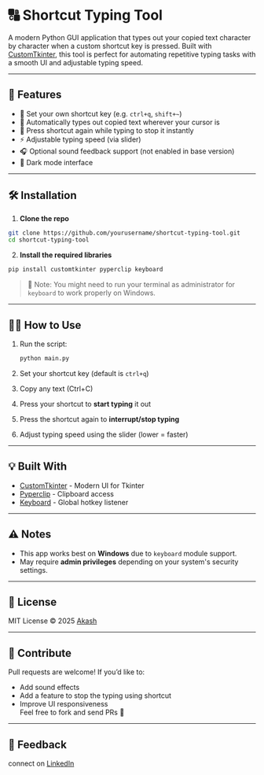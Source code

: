 # 🔠 Shortcut Typing Tool

A modern Python GUI application that types out your copied text character by character when a custom shortcut key is pressed. Built with [CustomTkinter](https://github.com/TomSchimansky/CustomTkinter), this tool is perfect for automating repetitive typing tasks with a smooth UI and adjustable typing speed.

---

## 🚀 Features

- 🧠 Set your own shortcut key (e.g. `ctrl+q`, `shift+~`)
- 📝 Automatically types out copied text wherever your cursor is
- 🔁 Press shortcut again while typing to stop it instantly
- ⚡ Adjustable typing speed (via slider)
- 🎧 Optional sound feedback support (not enabled in base version)
- 🖤 Dark mode interface

---



## 🛠️ Installation

1. **Clone the repo**

```bash
git clone https://github.com/yourusername/shortcut-typing-tool.git
cd shortcut-typing-tool
```

2. **Install the required libraries**

```bash
pip install customtkinter pyperclip keyboard
```

> 🔐 Note: You might need to run your terminal as administrator for `keyboard` to work properly on Windows.

---

## 🧑‍💻 How to Use

1. Run the script:
   ```bash
   python main.py
   ```

2. Set your shortcut key (default is `ctrl+q`)

3. Copy any text (Ctrl+C)

4. Press your shortcut to **start typing** it out

5. Press the shortcut again to **interrupt/stop typing**

6. Adjust typing speed using the slider (lower = faster)

---

## 💡 Built With

- [CustomTkinter](https://github.com/TomSchimansky/CustomTkinter) - Modern UI for Tkinter
- [Pyperclip](https://pypi.org/project/pyperclip/) - Clipboard access
- [Keyboard](https://pypi.org/project/keyboard/) - Global hotkey listener

---

## ⚠️ Notes

- This app works best on **Windows** due to `keyboard` module support.
- May require **admin privileges** depending on your system's security settings.

---

## 📄 License

MIT License © 2025 [Akash](https://github.com/aakash-codder)

---

## 🙌 Contribute

Pull requests are welcome! If you’d like to:
- Add sound effects
- Add a feature to stop the typing using shortcut
- Improve UI responsiveness  
Feel free to fork and send PRs 🚀

---

## 💬 Feedback

connect on [LinkedIn](https://www.linkedin.com/in/aakash101thakur/)
